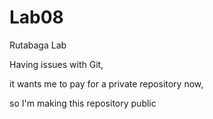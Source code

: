 # Lab08

Rutabaga Lab

Having issues with Git, 

it wants me to pay for a private repository now, 

so I'm making this repository public
